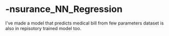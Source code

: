 # -nsurance_NN_Regression
I've made a model that predicts medical bill from few parameters dataset is also in repisotory trained model too.
